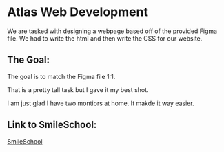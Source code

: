 
# Atlas Web Development

We are tasked with designing a webpage based off of the provided Figma file. We had to write the html and then write the CSS for our website.




## The Goal:

The goal is to match the Figma file 1:1.

That is a pretty tall task but I gave it my best shot.

I am just glad I have two montiors at home. It makde it way easier.


## Link to SmileSchool:
[SmileSchool](https://natewood2.github.io/atlas-web-development/)
